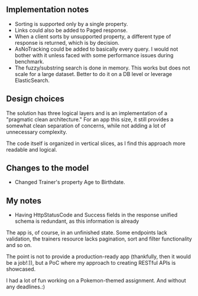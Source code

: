 ## Implementation notes
- Sorting is supported only by a single property.
- Links could also be added to Paged response.
- When a client sorts by unsupported property, a different type of response is returned, which is by decision.
- AsNoTracking could be added to basically every query. I would not bother with it unless faced with some performance issues during benchmark.
- The fuzzy/substring search is done in memory. This works but does not scale for a large dataset. Better to do it on a DB level or leverage ElasticSearch.

## Design choices
The solution has three logical layers and is an implementation of a "pragmatic clean architecture."
For an app this size, it still provides a somewhat clean separation of concerns, while not adding a lot of unnecessary complexity.

The code itself is organized in vertical slices, as I find this approach more readable and logical.
## Changes to the model
- Changed Trainer's property Age to Birthdate.

## My notes
- Having HttpStatusCode and Success fields in the response unified schema is redundant, as this information is already 

The app is, of course, in an unfinished state. Some endpoints lack validation, the trainers resource lacks pagination, sort and filter functionality and so on.

The point is not to provide a production-ready app (thankfully, then it would be a job!:)), but a PoC where my approach to creating RESTful APIs is showcased.

I had a lot of fun working on a Pokemon-themed assignment. And without any deadlines.:) 